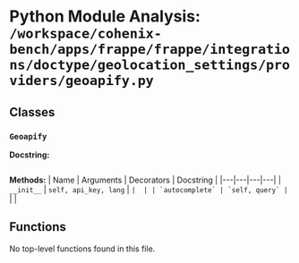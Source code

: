 # Python Module Analysis: `/workspace/cohenix-bench/apps/frappe/frappe/integrations/doctype/geolocation_settings/providers/geoapify.py`

## Classes

### `Geoapify`


**Docstring:**
```

```

**Methods:**
| Name | Arguments | Decorators | Docstring |
|---|---|---|---|
| `__init__` | `self, api_key, lang` | `` |  |
| `autocomplete` | `self, query` | `` |  |





## Functions

No top-level functions found in this file.
